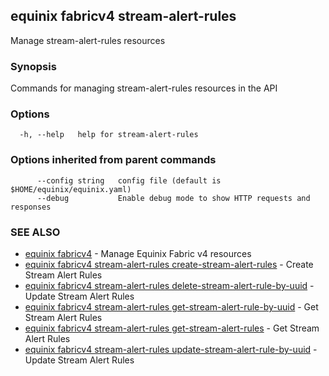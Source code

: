 ## equinix fabricv4 stream-alert-rules

Manage stream-alert-rules resources

### Synopsis

Commands for managing stream-alert-rules resources in the API

### Options

```
  -h, --help   help for stream-alert-rules
```

### Options inherited from parent commands

```
      --config string   config file (default is $HOME/equinix/equinix.yaml)
      --debug           Enable debug mode to show HTTP requests and responses
```

### SEE ALSO

* [equinix fabricv4](equinix_fabricv4.md)	 - Manage Equinix Fabric v4 resources
* [equinix fabricv4 stream-alert-rules create-stream-alert-rules](equinix_fabricv4_stream-alert-rules_create-stream-alert-rules.md)	 - Create Stream Alert Rules
* [equinix fabricv4 stream-alert-rules delete-stream-alert-rule-by-uuid](equinix_fabricv4_stream-alert-rules_delete-stream-alert-rule-by-uuid.md)	 - Update Stream Alert Rules
* [equinix fabricv4 stream-alert-rules get-stream-alert-rule-by-uuid](equinix_fabricv4_stream-alert-rules_get-stream-alert-rule-by-uuid.md)	 - Get Stream Alert Rules
* [equinix fabricv4 stream-alert-rules get-stream-alert-rules](equinix_fabricv4_stream-alert-rules_get-stream-alert-rules.md)	 - Get Stream Alert Rules
* [equinix fabricv4 stream-alert-rules update-stream-alert-rule-by-uuid](equinix_fabricv4_stream-alert-rules_update-stream-alert-rule-by-uuid.md)	 - Update Stream Alert Rules

